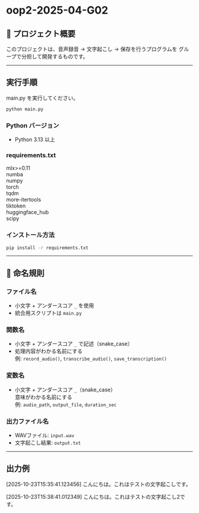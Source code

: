 # oop2-2025-04-G02

## 📖 プロジェクト概要

このプロジェクトは、音声録音 → 文字起こし → 保存を行うプログラムを
グループで分担して開発するものです。

---

## 実行手順

main.py を実行してください。

```bash
python main.py
```

### Python バージョン

- Python 3.13 以上  

### requirements.txt

mlx>=0.11\
numba\
numpy\
torch\
tqdm\
more-itertools\
tiktoken\
huggingface_hub\
scipy

### インストール方法

```bash
pip install -r requirements.txt
```

---

## 📝 命名規則

### ファイル名

- 小文字 + アンダースコア `_` を使用
- 統合用スクリプトは `main.py`

### 関数名

- 小文字 + アンダースコア `_` で記述（snake_case）
- 処理内容がわかる名前にする  
  例: `record_audio()`, `transcribe_audio()`, `save_transcription()`

### 変数名

- 小文字 + アンダースコア `_`（snake_case）  
  意味がわかる名前にする  
  例: `audio_path`, `output_file`, `duration_sec`

### 出力ファイル名

- WAVファイル: `input.wav`
- 文字起こし結果: `output.txt`

---

## 出力例

[2025-10-23T15:35:41.123456]
こんにちは。これはテストの文字起こしです。

[2025-10-23T15:38:41.012349]
こんにちは。これはテストの文字起こし2です。

